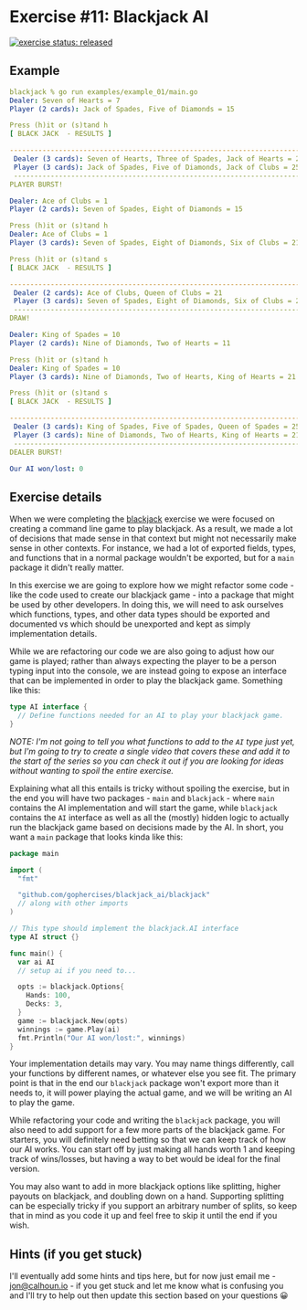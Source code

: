 # Exercise #11: Blackjack AI

[![exercise status: released](https://img.shields.io/badge/exercise%20status-released-green.svg?style=for-the-badge)](https://gophercises.com/exercises/blackjack_ai)

## Example

```yaml
blackjack % go run examples/example_01/main.go
Dealer: Seven of Hearts = 7
Player (2 cards): Jack of Spades, Five of Diamonds = 15

Press (h)it or (s)tand h
[ BLACK JACK  - RESULTS ]

------------------------------------------------------------------------------
 Dealer (3 cards): Seven of Hearts, Three of Spades, Jack of Hearts = 20
 Player (3 cards): Jack of Spades, Five of Diamonds, Jack of Clubs = 25
 ------------------------------------------------------------------------------
PLAYER BURST!

Dealer: Ace of Clubs = 1
Player (2 cards): Seven of Spades, Eight of Diamonds = 15

Press (h)it or (s)tand h
Dealer: Ace of Clubs = 1
Player (3 cards): Seven of Spades, Eight of Diamonds, Six of Clubs = 21

Press (h)it or (s)tand s
[ BLACK JACK  - RESULTS ]

------------------------------------------------------------------------------
 Dealer (2 cards): Ace of Clubs, Queen of Clubs = 21
 Player (3 cards): Seven of Spades, Eight of Diamonds, Six of Clubs = 21
 ------------------------------------------------------------------------------
DRAW!

Dealer: King of Spades = 10
Player (2 cards): Nine of Diamonds, Two of Hearts = 11

Press (h)it or (s)tand h
Dealer: King of Spades = 10
Player (3 cards): Nine of Diamonds, Two of Hearts, King of Hearts = 21

Press (h)it or (s)tand s
[ BLACK JACK  - RESULTS ]

------------------------------------------------------------------------------
 Dealer (3 cards): King of Spades, Five of Spades, Queen of Spades = 25
 Player (3 cards): Nine of Diamonds, Two of Hearts, King of Hearts = 21
 ------------------------------------------------------------------------------
DEALER BURST!

Our AI won/lost: 0
```

## Exercise details

When we were completing the [blackjack](https://gophercises.com/exercises/blackjack) exercise we were focused on creating a command line game to play blackjack. As a result, we made a lot of decisions that made sense in that context but might not necessarily make sense in other contexts. For instance, we had a lot of exported fields, types, and functions that in a normal package wouldn't be exported, but for a `main` package it didn't really matter.

In this exercise we are going to explore how we might refactor some code - like the code used to create our blackjack game - into a package that might be used by other developers. In doing this, we will need to ask ourselves which functions, types, and other data types should be exported and documented vs which should be unexported and kept as simply implementation details.

While we are refactoring our code we are also going to adjust how our game is played; rather than always expecting the player to be a person typing input into the console, we are instead going to expose an interface that can be implemented in order to play the blackjack game. Something like this:

```go
type AI interface {
  // Define functions needed for an AI to play your blackjack game.
}
```

*NOTE: I'm not going to tell you what functions to add to the `AI` type just yet, but I'm going to try to create a single video that covers these and add it to the start of the series so you can check it out if you are looking for ideas without wanting to spoil the entire exercise.*

Explaining what all this entails is tricky without spoiling the exercise, but in the end you will have two packages - `main` and `blackjack` - where `main` contains the AI implementation and will start the game, while `blackjack` contains the `AI` interface as well as all the (mostly) hidden logic to actually run the blackjack game based on decisions made by the AI. In short, you want a `main` package that looks kinda like this:

```go
package main

import (
  "fmt"

  "github.com/gophercises/blackjack_ai/blackjack"
  // along with other imports
)

// This type should implement the blackjack.AI interface
type AI struct {}

func main() {
  var ai AI
  // setup ai if you need to...

  opts := blackjack.Options{
    Hands: 100,
    Decks: 3,
  }
  game := blackjack.New(opts)
  winnings := game.Play(ai)
  fmt.Println("Our AI won/lost:", winnings)
}
```

Your implementation details may vary. You may name things differently, call your functions by different names, or whatever else you see fit. The primary point is that in the end our `blackjack` package won't export more than it needs to, it will power playing the actual game, and we will be writing an AI to play the game.

While refactoring your code and writing the `blackjack` package, you will also need to add support for a few more parts of the blackjack game. For starters, you will definitely need betting so that we can keep track of how our AI works. You can start off by just making all hands worth 1 and keeping track of wins/losses, but having a way to bet would be ideal for the final version.

You may also want to add in more blackjack options like splitting, higher payouts on blackjack, and doubling down on a hand. Supporting splitting can be especially tricky if you support an arbitrary number of splits, so keep that in mind as you code it up and feel free to skip it until the end if you wish.

## Hints (if you get stuck)

I'll eventually add some hints and tips here, but for now just email me - <jon@calhoun.io> - if you get stuck and let me know what is confusing you and I'll try to help out then update this section based on your questions 😀
